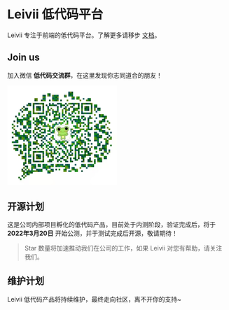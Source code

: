 # Leivii 低代码平台

Leivii 专注于前端的低代码平台。了解更多请移步 [文档](https://leivii.github.io)。

## Join us

加入微信 **低代码交流群**，在这里发现你志同道合的朋友！

<p>
  <img src="/qrcode.jpeg" width="250" />
</p>

## 开源计划

这是公司内部项目孵化的低代码产品，目前处于内测阶段，验证完成后，将于 **2022年3月20日** 开始公测，并于测试完成后开源，敬请期待！

> Star 数量将加速推动我们在公司的工作，如果 Leivii 对您有帮助，请关注我们。

## 维护计划

Leivii 低代码产品将持续维护，最终走向社区，离不开你的支持~
